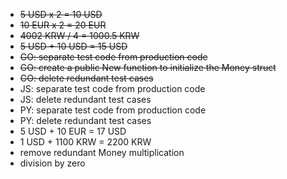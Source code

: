 - <s>5 USD x 2 = 10 USD</s>
- <s>10 EUR x 2 = 20 EUR</s>
- <s>4002 KRW / 4 = 1000.5 KRW</s>
- <s>5 USD + 10 USD = 15 USD </s>
- <s>GO: separate test code from production code</s>
- <s>GO: create a public New function to initialize the Money struct</s>
- <s>GO: delete redundant test cases</s>
- JS: separate test code from production code
- JS: delete redundant test cases
- PY: separate test code from production code
- PY: delete redundant test cases
- 5 USD + 10 EUR = 17 USD
- 1 USD + 1100 KRW = 2200 KRW
- remove redundant Money multiplication
- division by zero